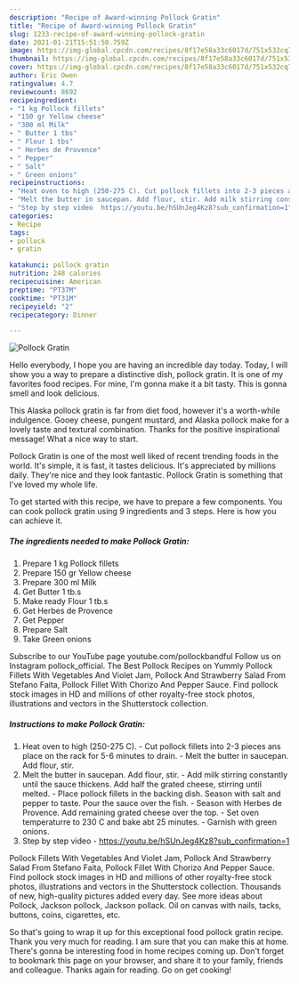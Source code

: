 ```yaml
---
description: "Recipe of Award-winning Pollock Gratin"
title: "Recipe of Award-winning Pollock Gratin"
slug: 1233-recipe-of-award-winning-pollock-gratin
date: 2021-01-21T15:51:50.759Z
image: https://img-global.cpcdn.com/recipes/8f17e58a33c6017d/751x532cq70/pollock-gratin-recipe-main-photo.jpg
thumbnail: https://img-global.cpcdn.com/recipes/8f17e58a33c6017d/751x532cq70/pollock-gratin-recipe-main-photo.jpg
cover: https://img-global.cpcdn.com/recipes/8f17e58a33c6017d/751x532cq70/pollock-gratin-recipe-main-photo.jpg
author: Eric Owen
ratingvalue: 4.7
reviewcount: 8692
recipeingredient:
- "1 kg Pollock fillets"
- "150 gr Yellow cheese"
- "300 ml Milk"
- " Butter 1 tbs"
- " Flour 1 tbs"
- " Herbes de Provence"
- " Pepper"
- " Salt"
- " Green onions"
recipeinstructions:
- "Heat oven to high (250-275 C). Cut pollock fillets into 2-3 pieces ans place on the rack for 5-6 minutes to drain. Melt the butter in saucepan. Add flour, stir."
- "Melt the butter in saucepan. Add flour, stir. Add milk stirring constantly until the sauce thickens. Add half the grated cheese, stirring until melted. Place pollock fillets in the backing dish. Season with salt and pepper to taste. Pour the sauce over the fish. Season with Herbes de Provence. Add remaining grated cheese over the top. Set oven temperaturre to 230 C and bake abt 25 minutes. Garnish with green onions."
- "Step by step video  https://youtu.be/hSUnJeg4Kz8?sub_confirmation=1"
categories:
- Recipe
tags:
- pollock
- gratin

katakunci: pollock gratin 
nutrition: 248 calories
recipecuisine: American
preptime: "PT37M"
cooktime: "PT31M"
recipeyield: "2"
recipecategory: Dinner

---
```



![Pollock Gratin](https://img-global.cpcdn.com/recipes/8f17e58a33c6017d/751x532cq70/pollock-gratin-recipe-main-photo.jpg)

Hello everybody, I hope you are having an incredible day today. Today, I will show you a way to prepare a distinctive dish, pollock gratin. It is one of my favorites food recipes. For mine, I'm gonna make it a bit tasty. This is gonna smell and look delicious.

This Alaska pollock gratin is far from diet food, however it&#39;s a worth-while indulgence. Gooey cheese, pungent mustard, and Alaska pollock make for a lovely taste and textural combination. Thanks for the positive inspirational message! What a nice way to start.

Pollock Gratin is one of the most well liked of recent trending foods in the world. It's simple, it is fast, it tastes delicious. It's appreciated by millions daily. They're nice and they look fantastic. Pollock Gratin is something that I've loved my whole life.


To get started with this recipe, we have to prepare a few components. You can cook pollock gratin using 9 ingredients and 3 steps. Here is how you can achieve it.

<!--inarticleads1-->

##### The ingredients needed to make Pollock Gratin:

1. Prepare 1 kg Pollock fillets
1. Prepare 150 gr Yellow cheese
1. Prepare 300 ml Milk
1. Get  Butter 1 tb.s
1. Make ready  Flour 1 tb.s
1. Get  Herbes de Provence
1. Get  Pepper
1. Prepare  Salt
1. Take  Green onions


Subscribe to our YouTube page youtube.com/pollockbandful Follow us on Instagram pollock_official. The Best Pollock Recipes on Yummly Pollock Fillets With Vegetables And Violet Jam, Pollock And Strawberry Salad From Stefano Faita, Pollock Fillet With Chorizo And Pepper Sauce. Find pollock stock images in HD and millions of other royalty-free stock photos, illustrations and vectors in the Shutterstock collection. 

<!--inarticleads2-->

##### Instructions to make Pollock Gratin:

1. Heat oven to high (250-275 C). - Cut pollock fillets into 2-3 pieces ans place on the rack for 5-6 minutes to drain. - Melt the butter in saucepan. Add flour, stir.
1. Melt the butter in saucepan. Add flour, stir. - Add milk stirring constantly until the sauce thickens. Add half the grated cheese, stirring until melted. - Place pollock fillets in the backing dish. Season with salt and pepper to taste. Pour the sauce over the fish. - Season with Herbes de Provence. Add remaining grated cheese over the top. - Set oven temperaturre to 230 C and bake abt 25 minutes. - Garnish with green onions.
1. Step by step video  - https://youtu.be/hSUnJeg4Kz8?sub_confirmation=1


Pollock Fillets With Vegetables And Violet Jam, Pollock And Strawberry Salad From Stefano Faita, Pollock Fillet With Chorizo And Pepper Sauce. Find pollock stock images in HD and millions of other royalty-free stock photos, illustrations and vectors in the Shutterstock collection. Thousands of new, high-quality pictures added every day. See more ideas about Pollock, Jackson pollock, Jackson pollack. Oil on canvas with nails, tacks, buttons, coins, cigarettes, etc. 

So that's going to wrap it up for this exceptional food pollock gratin recipe. Thank you very much for reading. I am sure that you can make this at home. There's gonna be interesting food in home recipes coming up. Don't forget to bookmark this page on your browser, and share it to your family, friends and colleague. Thanks again for reading. Go on get cooking!
